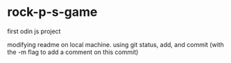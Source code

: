 # rock-p-s-game
first odin js project

modifying readme on local machine.
using git status, add, and commit (with the -m flag to add a comment on this commit)